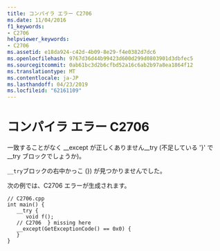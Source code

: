 ```yaml
---
title: コンパイラ エラー C2706
ms.date: 11/04/2016
f1_keywords:
- C2706
helpviewer_keywords:
- C2706
ms.assetid: e18da924-c42d-4b09-8e29-f4e0382d7dc6
ms.openlocfilehash: 9767d36d44b99423d600d299d0803901d3dbfec5
ms.sourcegitcommit: 0ab61bc3d2b6cfbd52a16c6ab2b97a8ea1864f12
ms.translationtype: MT
ms.contentlocale: ja-JP
ms.lasthandoff: 04/23/2019
ms.locfileid: "62161109"
---
```

# <a name="compiler-error-c2706"></a>コンパイラ エラー C2706

一致することがなく __except が正しくありません\__try (不足している '}' で\__try ブロックでしょうか)。

`__try`ブロックの右中かっこ (}) が見つかりませんでした。

次の例では、C2706 エラーが生成されます。

```
// C2706.cpp
int main() {
   __try {
      void f();
   // C2706  } missing here
   __except(GetExceptionCode() == 0x0) {
   }
}
```
